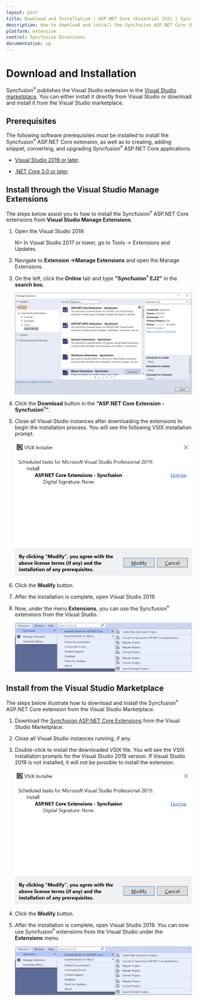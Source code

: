 ```yaml
---
layout: post
title: Download and Installation | ASP.NET Core (Essential JS2) | Syncfusion
description: How to download and install the Syncfusion ASP.NET Core (Essential JS2) Visual Studio Extensions from Visual Studio Market Place
platform: extension
control: Syncfusion Extensions
documentation: ug
---
```



# Download and Installation

Syncfusion<sup style="font-size:70%">&reg;</sup> publishes the Visual Studio extension in the [Visual Studio marketplace](https://marketplace.visualstudio.com/items?itemName=SyncfusionInc.ASPNETCoreExtensions). You can either install it directly from Visual Studio or download and install it from the Visual Studio marketplace.

## Prerequisites

The following software prerequisites must be installed to install the Syncfusion<sup style="font-size:70%">&reg;</sup> ASP.NET Core extension, as well as to creating, adding snippet, converting, and upgrading Syncfusion<sup style="font-size:70%">&reg;</sup> ASP.NET Core applications.

* [Visual Studio 2019 or later](https://visualstudio.microsoft.com/downloads).

* [.NET Core 3.0 or later](https://dotnet.microsoft.com/download/dotnet-core).

## Install through the Visual Studio Manage Extensions

The steps below assist you to how to install the Syncfusion<sup style="font-size:70%">&reg;</sup> ASP.NET Core extensions from **Visual Studio Manage Extensions**.

1. Open the Visual Studio 2019.

    N>  In Visual Studio 2017 or lower, go to Tools -> Extensions and Updates.

2. Navigate to **Extension ->Manage Extensions** and open the Manage Extensions.

3. On the left, click the **Online** tab and type **"Syncfusion<sup style="font-size:70%">&reg;</sup> EJ2"** in the **search box**.

    ![Online-Manage-Extension-window](images/OnlineExtension.png)

4. Click the **Download** button in the **“ASP.NET Core Extension - Syncfusion<sup style="font-size:70%">&reg;</sup>”**.

5. Close all Visual Studio instances after downloading the extensions to begin the installation process. You will see the following VSIX installation prompt.

    ![VSIX-Installation-Window](images/InstallUpdatedVersion.png)

6. Click the **Modify** button.

7. After the installation is complete, open Visual Studio 2019.

8. Now, under the menu **Extensions**, you can use the Syncfusion<sup style="font-size:70%">&reg;</sup> extensions from the Visual Studio.

    ![SyncfusionMenu](images/SyncfusionMenu.png)

## Install from the Visual Studio Marketplace

The steps below illustrate how to download and install the Syncfusion<sup style="font-size:70%">&reg;</sup> ASP.NET Core extension from the Visual Studio Marketplace.

1. Download the [Syncfusion ASP.NET Core Extensions](https://marketplace.visualstudio.com/items?itemName=SyncfusionInc.ASPNETCoreExtensions) from the Visual Studio Marketplace.

2. Close all Visual Studio instances running, if any.

3. Double-click to install the downloaded VSIX file. You will see the VSIX installation prompts for the Visual Studio 2019 version. If Visual Studio 2019 is not installed, it will not be possible to install the extension.

    ![VSIX-Installation-Window](images/InstallUpdatedVersion.png)

4. Click the **Modify** button.

5. After the installation is complete, open Visual Studio 2019. You can now use Syncfusion<sup style="font-size:70%">&reg;</sup> extensions from the Visual Studio under the **Extensions** menu.

     ![SyncfusionMenu](images/SyncfusionMenu.png)